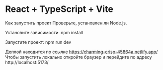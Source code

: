 # React + TypeScript + Vite

Как запустить проект
Проверьте, установлен ли Node.js.

Установите зависимости:
npm install

Запустите проект:
npm run dev

Деплой находится по ссылке https://charming-crisp-45864a.netlify.app/
Чтобы запустить локально откройте браузер и перейдите по адресу http://localhost:5173/
